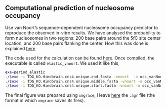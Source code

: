 
## Computational prediction of nucleosome occupancy

Use van Noort’s sequence-dependent nucleosome occupancy predictor to reproduce the observed in-vitro results.
We have analysed the probability to form nucleosomes in two regions: 200 base pairs around the 5fC site center location, and 200 base pairs flanking the center. How this was done is explained [here](../README.md).

The code used for the calculation can be found [here](nuc_occ_van_noort/README.md). Once compiled, the executable is called `elastic_vnoort`. We used it like this, 

```bash
exe=period_elastic
./$exe -i TDG_KO.Hindbrain.cns4.unique.end.fasta -vnoort  -o occ_vanNoort_end.txt
./$exe -i TDG_KO.Hindbrain.cns4.unique.middle.fasta -vnoort -o occ_vanNoort_middle.txt
./$exe -i TDG_KO.Hindbrain.cns4.unique.start.fasta -vnoort -o occ_vanNoort_start.txt
```


The final figure was prepared using `xmgrace`, I leave [here](xmgrace_file_figure/show_occ_vannoort_regions.agr) the `.agr` file (the format in which `xmgrace` saves its files). 
